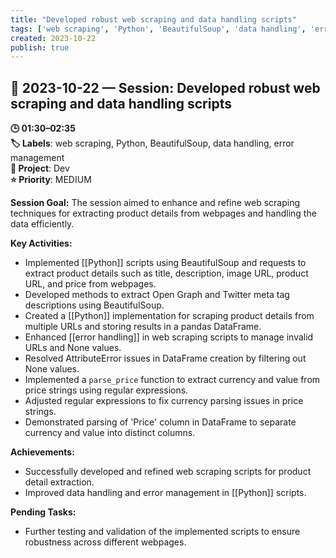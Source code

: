 ```yaml
---
title: "Developed robust web scraping and data handling scripts"
tags: ['web scraping', 'Python', 'BeautifulSoup', 'data handling', 'error management']
created: 2023-10-22
publish: true
---
```


## 📅 2023-10-22 — Session: Developed robust web scraping and data handling scripts

**🕒 01:30–02:35**  
**🏷️ Labels**: web scraping, Python, BeautifulSoup, data handling, error management  
**📂 Project**: Dev  
**⭐ Priority**: MEDIUM  


**Session Goal:**
The session aimed to enhance and refine web scraping techniques for extracting product details from webpages and handling the data efficiently.

**Key Activities:**
- Implemented [[Python]] scripts using BeautifulSoup and requests to extract product details such as title, description, image URL, product URL, and price from webpages.
- Developed methods to extract Open Graph and Twitter meta tag descriptions using BeautifulSoup.
- Created a [[Python]] implementation for scraping product details from multiple URLs and storing results in a pandas DataFrame.
- Enhanced [[error handling]] in web scraping scripts to manage invalid URLs and None values.
- Resolved AttributeError issues in DataFrame creation by filtering out None values.
- Implemented a `parse_price` function to extract currency and value from price strings using regular expressions.
- Adjusted regular expressions to fix currency parsing issues in price strings.
- Demonstrated parsing of 'Price' column in DataFrame to separate currency and value into distinct columns.

**Achievements:**
- Successfully developed and refined web scraping scripts for product detail extraction.
- Improved data handling and error management in [[Python]] scripts.

**Pending Tasks:**
- Further testing and validation of the implemented scripts to ensure robustness across different webpages.
